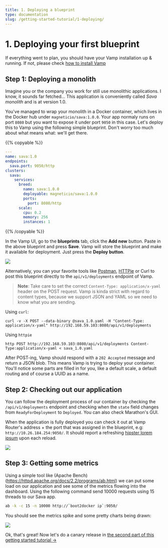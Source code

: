 ```yaml
---
title: 1. Deploying a blueprint
type: documentation
slug: /getting-started-tutorial/1-deploying/
---
```


# 1. Deploying your first blueprint

If everything went to plan, you should have your Vamp installation up & running. If not, please check [how to install
Vamp](/getting-started/)

## Step 1: Deploying a monolith

Imagine you or the company you work for still use monolithic applications. I know, it sounds far fetched...
This application is conveniently called *Sava monolith* and is at version 1.0.  

You've managed to wrap your monolith in a Docker container, which lives in the Docker hub under `magneticio/sava:1.0.0`. Your app normaly runs on port `8080` but you want to expose it under port `9050` in this case. Let's deploy this to Vamp using the following simple blueprint. Don't worry too much about what means what: we'll get there.

{{% copyable %}}
```yaml
---
name: sava:1.0
endpoints:
  sava.port: 9050/http
clusters:
  sava:
    services:
      breed:
        name: sava:1.0.0
        deployable: magneticio/sava:1.0.0
        ports:
          port: 8080/http
      scale:
        cpu: 0.2       
        memory: 256  
        instances: 1
```
{{% /copyable %}}


In the Vamp UI, go to the **blueprints** tab, click the **Add new** button. Paste in the above blueprint and press **Save**. Vamp will store the blueprint and make it available for deployment. Just press the **Deploy button**.

![](/img/screenshots/tut1_deploy.gif)

Alternatively, you can your favorite tools like [Postman](https://www.getpostman.com/), [HTTPie](https://github.com/jakubroztocil/httpie) or Curl to post this blueprint directly to the `api/v1/deployments` endpoint of Vamp. 

>**Note**: Take care to set the correct `Content-Type: application/x-yaml` header on the POST request. Vamp is kinda
strict with regard to content types, because we support JSON and YAML so we need to know what you are sending. 

Using `curl`:

```
curl -v -X POST --data-binary @sava_1.0.yaml -H "Content-Type: application/x-yaml" http://192.168.59.103:8080/api/v1/deployments
```

Using `httpie`

```
http POST http://192.168.59.103:8080/api/v1/deployments Content-Type:application/x-yaml < sava_1.0.yaml
```

After POST-ing, Vamp should respond with a `202 Accepted` message and return a JSON blob. This means Vamp is trying to deploy your container. You'll notice some parts are filled in for you, like a default scale, a default routing and of course a UUID as a name.


## Step 2: Checking out our application

You can follow the deployment process of our container by checking the `/api/v1/deployments` endpoint and checking when the `state` field changes from `ReadyForDeployment` to `Deployed`. You can also check Marathon's GUI.

When the application is fully deployed you can check it out at Vamp Router's address + the port that was assigned in the blueprint, e.g: `http://10.26.184.254:9050/`. It should report a refreshing [hipster lorem ipsum](http://hipsterjesus.com/) upon each reload.

![](/img/screenshots/monolith1.png)

## Step 3: Getting some metrics

Using a simple tool like (Apache Bench)(https://httpd.apache.org/docs/2.2/programs/ab.html) we can put some load on our application and see some of the metrics flowing into the dashboard. Using the following command send 10000 requests using 15 threads to our Sava app.

```bash
ab -k -c 15 -n 10000 http://`boot2docker ip`:9050/
```

You should see the metrics spike and some pretty charts being drawn:

![](/img/screenshots/tut1_metrics.png)

Ok, that's great! Now let's do a canary release in [the second part of this getting started tutorial →](/documentation/guides/getting-started-tutorial/2-canary-release/)



